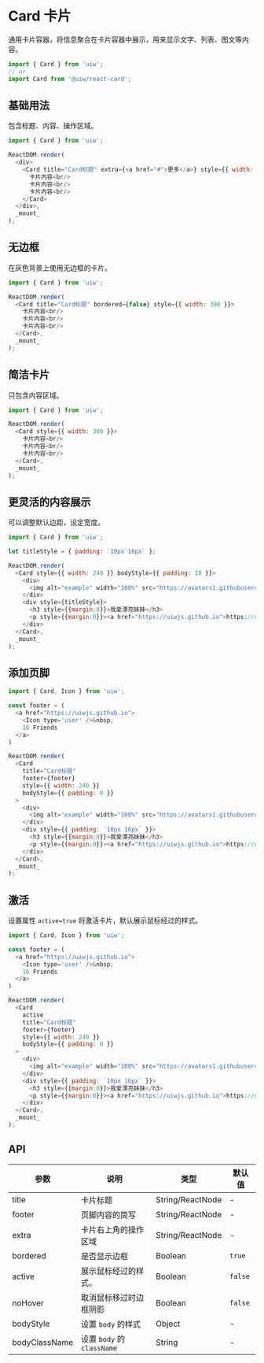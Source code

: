 Card 卡片
===

通用卡片容器，将信息聚合在卡片容器中展示，用来显示文字、列表、图文等内容。

```jsx
import { Card } from 'uiw';
// or
import Card from '@uiw/react-card';
```

## 基础用法

包含标题、内容、操作区域。

<!--DemoStart,bgWhite,codePen--> 
```js
import { Card } from 'uiw';

ReactDOM.render(
  <div>
    <Card title="Card标题" extra={<a href="#">更多</a>} style={{ width: 300 }}>
      卡片内容<br/>
      卡片内容<br/>
      卡片内容<br/>
    </Card>
  </div>,
  _mount_
);
```
<!--End-->

## 无边框

在灰色背景上使用无边框的卡片。

<!--DemoStart,codePen--> 
```js
import { Card } from 'uiw';

ReactDOM.render(
  <Card title="Card标题" bordered={false} style={{ width: 300 }}>
    卡片内容<br/>
    卡片内容<br/>
    卡片内容<br/>
  </Card>,
  _mount_
);
```
<!--End-->

## 简洁卡片

只包含内容区域。

<!--DemoStart,bgWhite,codePen--> 
```js
import { Card } from 'uiw';

ReactDOM.render(
  <Card style={{ width: 300 }}>
    卡片内容<br/>
    卡片内容<br/>
    卡片内容<br/>
  </Card>,
  _mount_
);
```
<!--End-->

## 更灵活的内容展示

可以调整默认边距，设定宽度。

<!--DemoStart,bgWhite,codePen--> 
```js
import { Card } from 'uiw';

let titleStyle = { padding: `10px 16px` };

ReactDOM.render(
  <Card style={{ width: 240 }} bodyStyle={{ padding: 10 }}>
    <div>
      <img alt="example" width="100%" src="https://avatars1.githubusercontent.com/u/1680273?v=4" />
    </div>
    <div style={titleStyle}>
      <h3 style={{margin:0}}>我爱漂亮妹妹</h3>
      <p style={{margin:0}}><a href="https://uiwjs.github.io">https://uiwjs.github.io</a></p>
    </div>
  </Card>,
  _mount_
);
```
<!--End-->

## 添加页脚

<!--DemoStart,bgWhite,codePen--> 
```js
import { Card, Icon } from 'uiw';

const footer = (
  <a href="https://uiwjs.github.io">
    <Icon type='user' />&nbsp;
    16 Friends
  </a>
)

ReactDOM.render(
  <Card
    title="Card标题"
    footer={footer}
    style={{ width: 240 }} 
    bodyStyle={{ padding: 0 }}
  >
    <div>
      <img alt="example" width="100%" src="https://avatars1.githubusercontent.com/u/1680273?v=4" />
    </div>
    <div style={{ padding: `10px 16px` }}>
      <h3 style={{margin:0}}>我爱漂亮妹妹</h3>
      <p style={{margin:0}}><a href="https://uiwjs.github.io">https://uiwjs.github.io</a></p>
    </div>
  </Card>,
  _mount_
);
```
<!--End-->

## 激活

设置属性 `active=true` 将激活卡片，默认展示鼠标经过的样式。

<!--DemoStart,bgWhite,codePen--> 
```js
import { Card, Icon } from 'uiw';

const footer = (
  <a href="https://uiwjs.github.io">
    <Icon type='user' />&nbsp;
    16 Friends
  </a>
)

ReactDOM.render(
  <Card
    active
    title="Card标题"
    footer={footer}
    style={{ width: 240 }} 
    bodyStyle={{ padding: 0 }}
  >
    <div>
      <img alt="example" width="100%" src="https://avatars1.githubusercontent.com/u/1680273?v=4" />
    </div>
    <div style={{ padding: `10px 16px` }}>
      <h3 style={{margin:0}}>我爱漂亮妹妹</h3>
      <p style={{margin:0}}><a href="https://uiwjs.github.io">https://uiwjs.github.io</a></p>
    </div>
  </Card>,
  _mount_
);
```
<!--End-->

## API

| 参数 | 说明 | 类型 | 默认值 |
|--------- |-------- |--------- |-------- |
| title | 卡片标题 | String/ReactNode | - |
| footer | 页脚内容的简写 | String/ReactNode | - |
| extra | 卡片右上角的操作区域 | String/ReactNode | - |
| bordered | 是否显示边框 | Boolean | `true` |
| active | 展示鼠标经过的样式。 | Boolean | `false` |
| noHover | 取消鼠标移过时边框阴影 | Boolean | `false` |
| bodyStyle | 设置 `body` 的样式 | Object | - |
| bodyClassName | 设置 `body` 的 `className` | String | - |